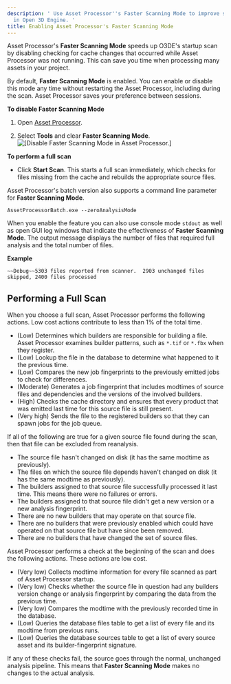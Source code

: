 ```yaml
---
description: ' Use Asset Processor''s Faster Scanning Mode to improve startup time
  in Open 3D Engine. '
title: Enabling Asset Processor's Faster Scanning Mode
---
```


Asset Processor's **Faster Scanning Mode** speeds up O3DE's startup scan by disabling checking for cache changes that occurred while Asset Processor was not running. This can save you time when processing many assets in your project.

By default, **Faster Scanning Mode** is enabled. You can enable or disable this mode any time without restarting the Asset Processor, including during the scan. Asset Processor saves your preference between sessions.

**To disable Faster Scanning Mode**

1. Open [Asset Processor](/docs/user-guide/assets/pipeline/processor).

1. Select **Tools** and clear **Faster Scanning Mode**.
![\[Disable Faster Scanning Mode in Asset Processor.\]](/images/user-guide/asset_processor/faster-scanning.png)

**To perform a full scan**
+ Click **Start Scan**. This starts a full scan immediately, which checks for files missing from the cache and rebuilds the appropriate source files.

Asset Processor's batch version also supports a command line parameter for **Faster Scanning Mode**.

```
AssetProcessorBatch.exe --zeroAnalysisMode
```

When you enable the feature you can also use console mode `stdout` as well as open GUI log windows that indicate the effectiveness of **Faster Scanning Mode**. The output message displays the number of files that required full analysis and the total number of files.

**Example**

```
~~Debug~~5303 files reported from scanner.  2903 unchanged files skipped, 2400 files processed
```

## Performing a Full Scan 

When you choose a full scan, Asset Processor performs the following actions. Low cost actions contribute to less than 1% of the total time.
+ (Low) Determines which builders are responsible for building a file. Asset Processor examines builder patterns, such as `*.tif` or `*.fbx` when they register.
+ (Low) Lookup the file in the database to determine what happened to it the previous time.
+ (Low) Compares the new job fingerprints to the previously emitted jobs to check for differences.
+ (Moderate) Generates a job fingerprint that includes modtimes of source files and dependencies and the versions of the involved builders.
+ (High) Checks the cache directory and ensures that every product that was emitted last time for this source file is still present.
+ (Very high) Sends the file to the registered builders so that they can spawn jobs for the job queue.

If all of the following are true for a given source file found during the scan, then that file can be excluded from reanalysis.
+ The source file hasn't changed on disk (it has the same modtime as previously).
+ The files on which the source file depends haven't changed on disk (it has the same modtime as previously).
+ The builders assigned to that source file successfully processed it last time. This means there were no failures or errors.
+ The builders assigned to that source file didn't get a new version or a new analysis fingerprint.
+ There are no new builders that may operate on that source file.
+ There are no builders that were previously enabled which could have operated on that source file but have since been removed.
+ There are no builders that have changed the set of source files.

Asset Processor performs a check at the beginning of the scan and does the following actions. These actions are low cost.
+ (Very low) Collects modtime information for every file scanned as part of Asset Processor startup.
+ (Very low) Checks whether the source file in question had any builders version change or analysis fingerprint by comparing the data from the previous time.
+ (Very low) Compares the modtime with the previously recorded time in the database.
+ (Low) Queries the database files table to get a list of every file and its modtime from previous runs.
+ (Low) Queries the database sources table to get a list of every source asset and its builder-fingerprint signature.

If any of these checks fail, the source goes through the normal, unchanged analysis pipeline. This means that **Faster Scanning Mode** makes no changes to the actual analysis.
